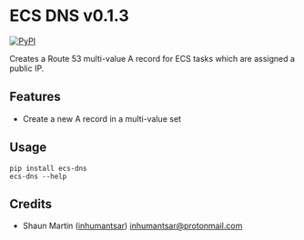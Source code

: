 # ECS DNS v0.1.3

[![PyPI](https://img.shields.io/pypi/v/ecs-dns}.svg)](https://pypi.python.org/pypi/ecs-dns)

Creates a Route 53 multi-value A record for ECS tasks which are assigned a public IP.

## Features

* Create a new A record in a multi-value set

## Usage

    pip install ecs-dns
    ecs-dns --help

## Credits

* Shaun Martin ([inhumantsar](https://github.com/inhumantsar)) [inhumantsar@protonmail.com](mailto:inhumantsar@protonmail.com)
